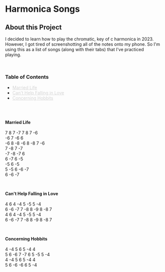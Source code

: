 # Harmonica Songs

## About this Project

I decided to learn how to play the chromatic, key of c harmonica in 2023. However, I got tired of screenshotting all of the notes onto my phone. So I'm using this as a list of songs (along with their tabs) that I've practiced playing.

<br>

### Table of Contents
- <a href="#married-life" style="color: #d4d4d4;">Married Life</a>
- <a href="#cant-help-falling-in-love" style="color: #d4d4d4;">Can't Help Falling in Love</a>
- <a href="#concerning-hobbits" style="color: #d4d4d4;">Concerning Hobbits</a>

<br>
<br>

**<a id="married-life"></a>Married Life**
<br>
<br>
7 8 7 -7 7 8 7 -6
<br>
-6 7 -6 6
<br>
-6 8 -8 -6 8 -8 7 -6
<br>
7 -8 7 -7
<br>
-7 -8 -7 6
<br>
6 -7 6 -5
<br>
-5 6 -5
<br>
5 -5 6 -6 -7
<br>
6 -6 -7

<br>

**<a id="cant-help-falling-in-love"></a>Can't Help Falling in Love**
<br>
<br>
4 6 4 -4 5 -5 5 -4
<br>
6 -6 -7 7 -8 8 -9 8 -8 7
<br>
4 6 4 -4 5 -5 5 -4
<br>
6 -6 -7 7 -8 8 -9 8 -8 7

<br>

**<a id="concerning-hobbits"></a>Concerning Hobbits**
<br>
<br>
4 -4 5 6 5 -4 4
<br>
5 6 -6 7 -7 6 5 -5 5 -4
<br>
4 -4 5 6 5 -4 4
<br>
5 6 -6 -6 6 5 -4
